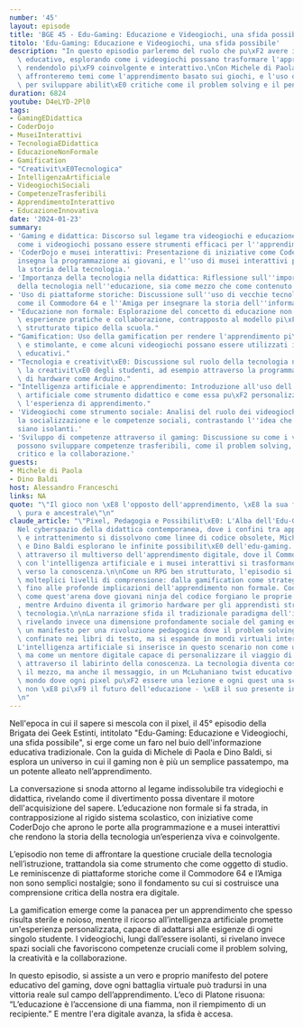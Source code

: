 ```yaml
---
number: '45'
layout: episode
title: 'BGE 45 - Edu-Gaming: Educazione e Videogiochi, una sfida possibile'
titolo: 'Edu-Gaming: Educazione e Videogiochi, una sfida possibile'
description: "In questo episodio parleremo del ruolo che pu\xF2 avere il gaming nell'ambito\
  \ educativo, esplorando come i videogiochi possano trasformare l'apprendimento,\
  \ rendendolo pi\xF9 coinvolgente e interattivo.\nCon Michele di Paola e Dino Baldi\
  \ affronteremo temi come l'apprendimento basato sui giochi, e l'uso dei videogiochi\
  \ per sviluppare abilit\xE0 critiche come il problem solving e il pensiero creativo."
duration: 6824
youtube: D4eLYD-2Pl0
tags:
- GamingEDidattica
- CoderDojo
- MuseiInterattivi
- TecnologiaEDidattica
- EducazioneNonFormale
- Gamification
- "Creativit\xE0Tecnologica"
- IntelligenzaArtificiale
- VideogiochiSociali
- CompetenzeTrasferibili
- ApprendimentoInterattivo
- EducazioneInnovativa
date: '2024-01-23'
summary:
- 'Gaming e didattica: Discorso sul legame tra videogiochi e educazione, sottolineando
  come i videogiochi possano essere strumenti efficaci per l''apprendimento e l''insegnamento.'
- 'CoderDojo e musei interattivi: Presentazione di iniziative come CoderDojo, che
  insegna la programmazione ai giovani, e l''uso di musei interattivi per esplorare
  la storia della tecnologia.'
- 'Importanza della tecnologia nella didattica: Riflessione sull''importanza crescente
  della tecnologia nell''educazione, sia come mezzo che come contenuto di studio.'
- 'Uso di piattaforme storiche: Discussione sull''uso di vecchie tecnologie e piattaforme
  come il Commodore 64 e l''Amiga per insegnare la storia dell''informatica.'
- "Educazione non formale: Esplorazione del concetto di educazione non formale tramite\
  \ esperienze pratiche e collaborazione, contrapposto al modello pi\xF9 formale e\
  \ strutturato tipico della scuola."
- "Gamification: Uso della gamification per rendere l'apprendimento pi\xF9 coinvolgente\
  \ e stimolante, e come alcuni videogiochi possano essere utilizzati in contesti\
  \ educativi."
- "Tecnologia e creativit\xE0: Discussione sul ruolo della tecnologia nel potenziare\
  \ la creativit\xE0 degli studenti, ad esempio attraverso la programmazione o l'uso\
  \ di hardware come Arduino."
- "Intelligenza artificiale e apprendimento: Introduzione all'uso dell'intelligenza\
  \ artificiale come strumento didattico e come essa pu\xF2 personalizzare e migliorare\
  \ l'esperienza di apprendimento."
- 'Videogiochi come strumento sociale: Analisi del ruolo dei videogiochi nel favorire
  la socializzazione e le competenze sociali, contrastando l''idea che i videogiochi
  siano isolanti.'
- 'Sviluppo di competenze attraverso il gaming: Discussione su come i videogiochi
  possono sviluppare competenze trasferibili, come il problem solving, il pensiero
  critico e la collaborazione.'
guests:
- Michele di Paola
- Dino Baldi
host: Alessandro Franceschi
links: NA
quote: "\"Il gioco non \xE8 l'opposto dell'apprendimento, \xE8 la sua forma pi\xF9\
  \ pura e ancestrale\"\n"
claude_article: "\"Pixel, Pedagogia e Possibilit\xE0: L'Alba dell'Edu-Gaming\"\n\n\
  Nel cyberspazio della didattica contemporanea, dove i confini tra apprendimento\
  \ e intrattenimento si dissolvono come linee di codice obsolete, Michele di Paola\
  \ e Dino Baldi esplorano le infinite possibilit\xE0 dell'edu-gaming. Un viaggio\
  \ attraverso il multiverso dell'apprendimento digitale, dove il Commodore 64 dialoga\
  \ con l'intelligenza artificiale e i musei interattivi si trasformano in portali\
  \ verso la conoscenza.\n\nCome un RPG ben strutturato, l'episodio si sviluppa su\
  \ molteplici livelli di comprensione: dalla gamification come strategia di engagement\
  \ fino alle profonde implicazioni dell'apprendimento non formale. CoderDojo emerge\
  \ come quest'arena dove giovani ninja del codice forgiano le proprie abilit\xE0\
  , mentre Arduino diventa il grimorio hardware per gli apprendisti stregoni della\
  \ tecnologia.\n\nLa narrazione sfida il tradizionale paradigma dell'isolamento videoludico,\
  \ rivelando invece una dimensione profondamente sociale del gaming educativo. \xC8\
  \ un manifesto per una rivoluzione pedagogica dove il problem solving non \xE8 pi\xF9\
  \ confinato nei libri di testo, ma si espande in mondi virtuali interattivi.\n\n\
  L'intelligenza artificiale si inserisce in questo scenario non come un deus ex machina,\
  \ ma come un mentore digitale capace di personalizzare il viaggio di ogni studente\
  \ attraverso il labirinto della conoscenza. La tecnologia diventa cos\xEC non solo\
  \ il mezzo, ma anche il messaggio, in un McLuhaniano twist educativo.\n\n\"In un\
  \ mondo dove ogni pixel pu\xF2 essere una lezione e ogni quest una scoperta, l'edu-gaming\
  \ non \xE8 pi\xF9 il futuro dell'educazione - \xE8 il suo presente in continua evoluzione.\"\
  \n"
---
```

Nell'epoca in cui il sapere si mescola con il pixel, il 45° episodio della Brigata dei Geek Estinti, intitolato "Edu-Gaming: Educazione e Videogiochi, una sfida possibile", si erge come un faro nel buio dell'informazione educativa tradizionale. Con la guida di Michele di Paola e Dino Baldi, si esplora un universo in cui il gaming non è più un semplice passatempo, ma un potente alleato nell’apprendimento.

La conversazione si snoda attorno al legame indissolubile tra videgiochi e didattica, rivelando come il divertimento possa diventare il motore dell'acquisizione del sapere. L’educazione non formale si fa strada, in contrapposizione al rigido sistema scolastico, con iniziative come CoderDojo che aprono le porte alla programmazione e a musei interattivi che rendono la storia della tecnologia un’esperienza viva e coinvolgente.

L’episodio non teme di affrontare la questione cruciale della tecnologia nell’istruzione, trattandola sia come strumento che come oggetto di studio. Le reminiscenze di piattaforme storiche come il Commodore 64 e l’Amiga non sono semplici nostalgie; sono il fondamento su cui si costruisce una comprensione critica della nostra era digitale.

La gamification emerge come la panacea per un apprendimento che spesso risulta sterile e noioso, mentre il ricorso all’intelligenza artificiale promette un'esperienza personalizzata, capace di adattarsi alle esigenze di ogni singolo studente. I videogiochi, lungi dall’essere isolanti, si rivelano invece spazi sociali che favoriscono competenze cruciali come il problem solving, la creatività e la collaborazione.

In questo episodio, si assiste a un vero e proprio manifesto del potere educativo del gaming, dove ogni battaglia virtuale può tradursi in una vittoria reale sul campo dell’apprendimento. L’eco di Platone risuona: “L’educazione è l’accensione di una fiamma, non il riempimento di un recipiente.” E mentre l'era digitale avanza, la sfida è accesa.
